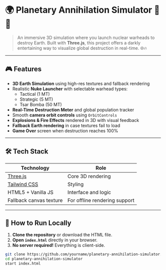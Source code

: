 # 🌍 Planetary Annihilation Simulator 🚀💥

> An immersive 3D simulation where you launch nuclear warheads to destroy Earth. Built with **Three.js**,
> this project offers a darkly entertaining way to visualize global destruction in real-time. 🌐🔥

---

## 🎮 Features

- **3D Earth Simulation** using high-res textures and fallback rendering
- Realistic **Nuke Launcher** with selectable warhead types:
  - Tactical (1 MT)
  - Strategic (5 MT)
  - Tsar Bomba (50 MT)
- **Real-Time Destruction Meter** and global population tracker
- Smooth **camera orbit controls** using `OrbitControls`
- **Explosions & Fire Effects** rendered in 3D with visual feedback
- **Fallback Earth rendering** in case textures fail to load
- **Game Over** screen when destruction reaches 100%

---

## 🛠 Tech Stack

| Technology | Role |
|------------|------|
| [Three.js](https://threejs.org/) | Core 3D rendering |
| [Tailwind CSS](https://tailwindcss.com/) | Styling |
| HTML5 + Vanilla JS | Interface and logic |
| Fallback canvas texture | For offline rendering support |

---

## 🚀 How to Run Locally

1. **Clone the repository** or download the HTML file.
2. **Open `index.html`** directly in your browser.
3. **No server required!** Everything is client-side.

```bash
git clone https://github.com/yourname/planetary-annihilation-simulator.git
cd planetary-annihilation-simulator
start index.html
```
